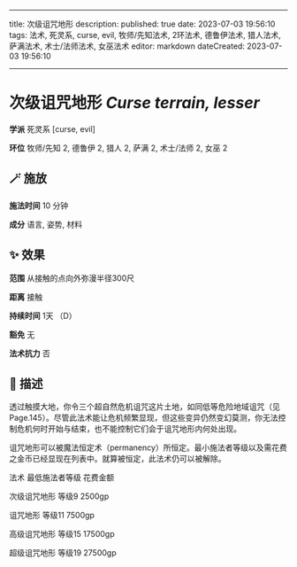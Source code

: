 
---
title: 次级诅咒地形
description: 
published: true
date: 2023-07-03 19:56:10
tags: 法术, 死灵系, curse, evil, 牧师/先知法术, 2环法术, 德鲁伊法术, 猎人法术, 萨满法术, 术士/法师法术, 女巫法术
editor: markdown
dateCreated: 2023-07-03 19:56:10

---

# **次级诅咒地形** *Curse terrain, lesser*

**学派** 死灵系 \[curse, evil\] 

**环位** 牧师/先知 2, 德鲁伊 2, 猎人 2, 萨满 2, 术士/法师 2, 女巫 2

## 🪄 施放

**施法时间** 10 分钟

**成分** 语言, 姿势, 材料

## ✨ 效果  

**范围** 从接触的点向外弥漫半径300尺

**距离** 接触  

**持续时间** 1天 （D） 

**豁免** 无

**法术抗力** 否

## 📖 描述

透过触摸大地，你令三个超自然危机诅咒这片土地，如同低等危险地域诅咒（见Page.145）。尽管此法术能让危机频繁显现，但这些变异仍然变幻莫测，你无法控制危机何时开始与结束，也不能控制它们会于诅咒地形内何处出现。

诅咒地形可以被魔法恒定术（permanency）所恒定。最小施法者等级以及需花费之金币已经显现在列表中。就算被恒定，此法术仍可以被解除。

法术                  最低施法者等级   花费金额

次级诅咒地形   等级9                  2500gp

诅咒地形   等级11                  7500gp

高级诅咒地形   等级15                  17500gp

超级诅咒地形   等级19                  27500gp
    